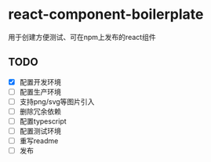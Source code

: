 # react-component-boilerplate
用于创建方便测试、可在npm上发布的react组件

## TODO
- [x] 配置开发环境
- [ ] 配置生产环境
- [ ] 支持png/svg等图片引入
- [ ] 删除冗余依赖
- [ ] 配置typescript
- [ ] 配置测试环境
- [ ] 重写readme
- [ ] 发布
